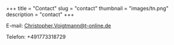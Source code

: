+++
title = "Contact"
slug = "contact"
thumbnail = "images/tn.png"
description = "contact"
+++


E-mail: Christopher.Voigtmann@t-online.de

Telefon: +491773318729